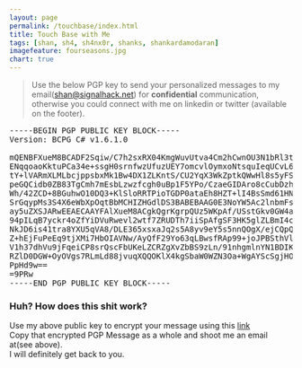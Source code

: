 ```yaml
---
layout: page
permalink: /touchbase/index.html
title: Touch Base with Me
tags: [shan, sh4, sh4nx0r, shanks, shankardamodaran]
imagefeature: fourseasons.jpg
chart: true
---
```




> Use the below PGP key to send your personalized messages to my email(shan@signalhack.net) for **confidential** communication, otherwise you could connect with me on linkedin or twitter (available on the footer).

<pre>
-----BEGIN PGP PUBLIC KEY BLOCK-----
Version: BCPG C# v1.6.1.0

mQENBFXueM8BCADF2Sqiw/C7h2sxRX04KmgWuvUtva4Cm2hCwnOU3N1bRl3tg1CI
ENqqoaoKktuPCa34e+ssgH0srnfwzUfuzUEY7omcvlOymxoNtsquIeqUCvL6qnPc
tY+lVARmXLMLbcjppsbxMk1Bw4DX1ZLKntS/CU2YqX3WkZptkQWwHl8s5yFSYVQQ
peGQCidb0ZB83TgCmh7mEsbLzwzfcgh0uBp1F5YPo/CzaeGIDAro8cCubDzhcBgM
Wh/42ZCD+8BGuhwO10DQ3+KlSloRRTPioTGDP0ataEh8HZT+lI4BsSmd61HNswF3
SrGqypMs3S4X6eWbXpOqtBbMCHIZHGdlDS3BABEBAAG0E3NoYW5Ac2lnbmFsaGFj
ay5uZXSJARwEEAECAAYFAlXueM8ACgkQgrKgrpQUz5WKpAf/USstGkv0GW4aLI4s
94pILqB7yckr4oZfYiDVuRwevl2wtf7ZRUDTh7iiSpAfgSF3HK5glZLBmI4ctdMA
NkJD6is41tra8YXU5qVA8/DLE365xsxaJq2s5A8yv9eY5s5nnQOgX/ejCQpQ2XVg
Z+hEjFuPeEq9tjXMi7HbOIAVNw/AyQfF29Yo63qLBwsfRAp99+joJPBSthVleAUo
V1h37dhVu9jFqeiCP8srQscFbUKeLZCRZgXvZbBS9zLn/91nhgmlnYN1BDIKSJaO
RZlD0DGW+OyOVgs7RLmLd88jvuqXQQOKlX4kgSbaW0WZN3Oa+WgAYScSgjHOci6D
PpHd9w==
=9PRw
-----END PGP PUBLIC KEY BLOCK-----
</pre>

### Huh? How does this shit work?

Use my above public key to encrypt your message using this [link](https://www.igolder.com/pgp/encryption/) <br>Copy that encrypted PGP Message as a whole and shoot me an email at(see above).<br>I will definitely get back to you.